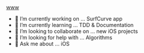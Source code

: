 

[www](https://marinahuber.com)

- 🔭 I’m currently working on ... SurfCurve app
- 🌱 I’m currently learning ... TDD & Documentation
- 👯 I’m looking to collaborate on ... new iOS projects
- 🤔 I’m looking for help with ... Algorithms
- 💬 Ask me about ... iOS

